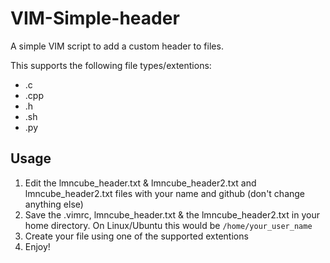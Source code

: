 # VIM-Simple-header
A simple VIM script to add a custom header to files.

This supports the following file types/extentions:

- .c
- .cpp
- .h
- .sh
- .py

## Usage
1) Edit the lmncube_header.txt & lmncube_header2.txt and lmncube_header2.txt files with your name and github (don't change anything else)
2) Save the .vimrc, lmncube_header.txt & the lmncube_header2.txt in your home directory. On Linux/Ubuntu this would be `/home/your_user_name`
3) Create your file using one of the supported extentions
4) Enjoy!
